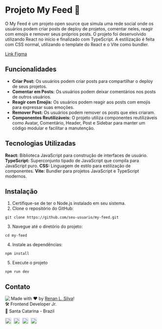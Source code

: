 # Projeto My Feed 🚩

O My Feed é um projeto open source que simula uma rede social onde os usuários podem criar posts de deploy de projetos, comentar neles, reagir com emojis e remover seus próprios posts. O projeto foi desenvolvido utilizando React no início e finalizado com TypeScript. A estilização é feita com CSS normal, utilizando o template do React e o Vite como bundler.

[Link Figma](https://www.figma.com/community/file/1113573231685349036/ignite-feed)

## Funcionalidades

- **Criar Post:** Os usuários podem criar posts para compartilhar o deploy de seus projetos.
- **Comentar em Posts:** Os usuários podem deixar comentários nos posts de outros usuários.
- **Reagir com Emojis:** Os usuários podem reagir aos posts com emojis para expressar suas emoções.
- **Remover Post:** Os usuários podem remover os posts que eles criaram.
- **Componentes Reutilizáveis:** O projeto utiliza componentes reutilizáveis como Avatar, Comentário, Header, Post e Sidebar para manter um código modular e facilitar a manutenção.

## Tecnologias Utilizadas

**React:** Biblioteca JavaScript para construção de interfaces de usuário.
**TypeScript:** Superconjunto tipado de JavaScript que compila para JavaScript puro.
**CSS:** Linguagem de estilo para estilização de componentes.
**Vite:** Bundler para projetos JavaScript e TypeScript modernos.

## Instalação

1. Certifique-se de ter o Node.js instalado em seu sistema.
2. Clone o repositório do GitHub:

```
git clone https://github.com/seu-usuario/my-feed.git
```

3. Navegue até o diretório do projeto:

```
cd my-feed
```

4. Instale as dependências:

```
npm install
```

5. Execute o projeto

```
npm run dev
```

## Contato

<img align="left" src="https://avatars.githubusercontent.com/renyzeraa?size=100">

Made with ❤️ by [Renan L. Silva](https://github.com/renyzeraa)! <br>
🛠 Frontend Developer Jr. <br>
📍 Santa Catarina - Brazil <br>

<a href="https://www.linkedin.com/in/renyzeraa" target="_blank"><img src="https://img.shields.io/badge/LinkedIn-0077B5?style=flat&logo=linkedin&logoColor=white" alt="LinkedIn Badge" height="20"></a>&nbsp;
<a href="mailto:renansilvaytb@gmail.com" target="_blank"><img src="https://img.shields.io/badge/Gmail-D14836?style=flat&logo=gmail&logoColor=white" alt="Gmail Badge" height="20"></a>&nbsp;
<a href="#"><img src="https://img.shields.io/badge/Discord-%237289DA.svg?logo=discord&logoColor=white" title="renan_s#7826" alt="Discord Badge" height="20"></a>&nbsp;
<a href="https://www.github.com/renyzeraa" target="_blank"><img src="https://img.shields.io/badge/GitHub-100000?style=flat&logo=github&logoColor=white" alt="GitHub Badge" height="20"></a>&nbsp;

<br clear="left"/>
